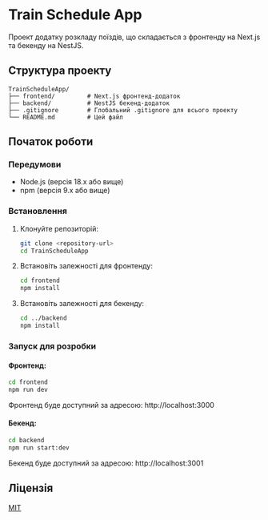 # Train Schedule App

Проект додатку розкладу поїздів, що складається з фронтенду на Next.js та бекенду на NestJS.

## Структура проекту

```
TrainScheduleApp/
├── frontend/         # Next.js фронтенд-додаток
├── backend/          # NestJS бекенд-додаток
├── .gitignore        # Глобальний .gitignore для всього проекту
└── README.md         # Цей файл
```

## Початок роботи

### Передумови

- Node.js (версія 18.x або вище)
- npm (версія 9.x або вище)

### Встановлення

1. Клонуйте репозиторій:
   ```bash
   git clone <repository-url>
   cd TrainScheduleApp
   ```

2. Встановіть залежності для фронтенду:
   ```bash
   cd frontend
   npm install
   ```

3. Встановіть залежності для бекенду:
   ```bash
   cd ../backend
   npm install
   ```

### Запуск для розробки

#### Фронтенд:
```bash
cd frontend
npm run dev
```

Фронтенд буде доступний за адресою: http://localhost:3000

#### Бекенд:
```bash
cd backend
npm run start:dev
```

Бекенд буде доступний за адресою: http://localhost:3001

## Ліцензія

[MIT](LICENSE) 